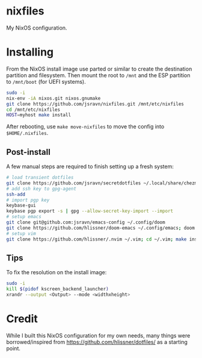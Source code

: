 # nixfiles

My NixOS configuration.

# Installing

From the NixOS install image use parted or similar to create the destination partition and filesystem. Then mount the root
to `/mnt` and the ESP partition to `/mnt/boot` (for UEFI systems).

``` sh
sudo -i
nix-env -iA nixos.git nixos.gnumake
git clone https://github.com/jsravn/nixfiles.git /mnt/etc/nixfiles
cd /mnt/etc/nixfiles
HOST=myhost make install
```

After rebooting, use `make move-nixfiles` to move the config into `$HOME/.nixfiles`.

## Post-install

A few manual steps are required to finish setting up a fresh system:

``` sh
# load transient dotfiles
git clone https://github.com/jsravn/secretdotfiles ~/.local/share/chezmoi; chezmoi apply
# add ssh key to gpg-agent
ssh-add
# import pgp key
keybase-gui
keybase pgp export -s | gpg --allow-secret-key-import --import
# setup emacs
git clone git@github.com:jsravn/emacs-config ~/.config/doom
git clone https://github.com/hlissner/doom-emacs ~/.config/emacs; doom up
# setup vim
git clone https://github.com/hlissner/.nvim ~/.vim; cd ~/.vim; make install
```

## Tips

To fix the resolution on the install image:

``` sh
sudo -i
kill $(pidof kscreen_backend_launcher)
xrandr --output <Output> --mode <widthxheight>
```

# Credit

While I built this NixOS configuration for my own needs, many things were borrowed/inspired from
https://github.com/hlissner/dotfiles/ as a starting point.

